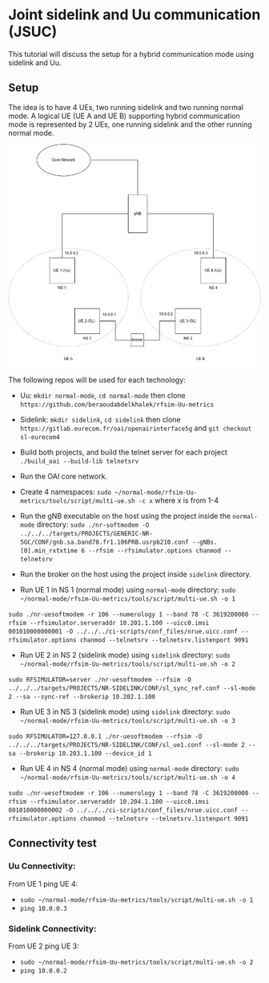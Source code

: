 # Joint sidelink and Uu communication (JSUC)
This tutorial will discuss the setup for a hybrid communication mode using sidelink and Uu.

## Setup
The idea is to have 4 UEs, two running sidelink and two running normal mode. A logical UE (UE A and UE B) supporting hybrid communication mode is represented by 2 UEs, one running sidelink and the other running normal mode.

![Hybrid Communication Setup Diagram](doc/images/hybrid_communication_setup.png)

The following repos will be used for each technology:
- Uu: `mkdir normal-mode`, `cd normal-mode` then clone `https://github.com/beraoudabdelkhalek/rfsim-Uu-metrics`
- Sidelink: `mkdir sidelink`, `cd sidelink` then clone `https://gitlab.eurecom.fr/oai/openairinterface5g` and `git checkout sl-eurecom4`

- Build both projects, and build the telnet server for each project `./build_oai --build-lib telnetsrv`
- Run the OAI core network.
- Create 4 namespaces: `sudo ~/normal-mode/rfsim-Uu-metrics/tools/script/multi-ue.sh -c x` where x is from 1-4
- Run the gNB executable on the host using the project inside the `normal-mode` directory:
```sudo ./nr-softmodem -O ../../../targets/PROJECTS/GENERIC-NR-5GC/CONF/gnb.sa.band78.fr1.106PRB.usrpb210.conf --gNBs.[0].min_rxtxtime 6 --rfsim --rfsimulator.options chanmod --telnetsrv```
- Run the broker on the host using the project inside `sidelink` directory.
- Run UE 1 in NS 1 (normal mode) using `normal-mode` directory:
`sudo ~/normal-mode/rfsim-Uu-metrics/tools/script/multi-ue.sh -o 1`

```sudo ./nr-uesoftmodem -r 106 --numerology 1 --band 78 -C 3619200000 --rfsim --rfsimulator.serveraddr 10.201.1.100 --uicc0.imsi 001010000000001 -O ../../../ci-scripts/conf_files/nrue.uicc.conf --rfsimulator.options chanmod --telnetsrv --telnetsrv.listenport 9091```

- Run UE 2 in NS 2 (sidelink mode) using `sidelink` directory:
`sudo ~/normal-mode/rfsim-Uu-metrics/tools/script/multi-ue.sh -o 2`

```sudo RFSIMULATOR=server ./nr-uesoftmodem --rfsim -O ../../../targets/PROJECTS/NR-SIDELINK/CONF/sl_sync_ref.conf --sl-mode 2 --sa --sync-ref --brokerip 10.202.1.100```

- Run UE 3 in NS 3 (sidelink mode) using `sidelink` directory:
`sudo ~/normal-mode/rfsim-Uu-metrics/tools/script/multi-ue.sh -o 3`

```sudo RFSIMULATOR=127.0.0.1 ./nr-uesoftmodem --rfsim -O ../../../targets/PROJECTS/NR-SIDELINK/CONF/sl_ue1.conf --sl-mode 2 --sa --brokerip 10.203.1.100 --device_id 1```

- Run UE 4 in NS 4 (normal mode) using `normal-mode` directory:
`sudo ~/normal-mode/rfsim-Uu-metrics/tools/script/multi-ue.sh -o 4`

```sudo ./nr-uesoftmodem -r 106 --numerology 1 --band 78 -C 3619200000 --rfsim --rfsimulator.serveraddr 10.204.1.100 --uicc0.imsi 001010000000002 -O ../../../ci-scripts/conf_files/nrue.uicc.conf --rfsimulator.options chanmod --telnetsrv --telnetsrv.listenport 9091```

## Connectivity test

### Uu Connectivity:
From UE 1 ping UE 4:
- `sudo ~/normal-mode/rfsim-Uu-metrics/tools/script/multi-ue.sh -o 1`
- `ping 10.0.0.3`

### Sidelink Connectivity:
From UE 2 ping UE 3:
- `sudo ~/normal-mode/rfsim-Uu-metrics/tools/script/multi-ue.sh -o 2`
- `ping 10.0.0.2`
